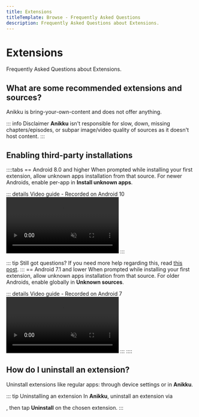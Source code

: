 ```yaml
---
title: Extensions
titleTemplate: Browse - Frequently Asked Questions
description: Frequently Asked Questions about Extensions.
---
```


# Extensions
Frequently Asked Questions about Extensions.

## What are some recommended extensions and sources?
Anikku is bring-your-own-content and does not offer anything.

::: info Disclaimer
**Anikku** isn't responsible for slow, down, missing chapters/episodes, or subpar image/video quality of sources as it doesn't host content.
:::

## Enabling third-party installations
::::tabs
== Android 8.0 and higher
When prompted while installing your first extension, allow unknown apps installation from that source. For newer Androids, enable per-app in **Install unknown apps**.

::: details Video guide - Recorded on Android 10
<video controls muted preload="metadata">
  <source src="/docs/faq/browse/extensions/unknown-sources-A10.light.webm" type="video/webm">
</video>
:::

::: tip Still got questions?
If you need more help regarding this, read [this post](https://nerdschalk.com/how-to-allow-apps-installation-from-unknown-sources-on-android-9-pie/ "nerdschalk.com | How to allow apps installation from unknown sources on Android 9 Pie").
:::
== Android 7.1 and lower
When prompted while installing your first extension, allow unknown apps installation from that source. For older Androids, enable globally in **Unknown sources**.

::: details Video guide - Recorded on Android 7
<video controls muted preload="metadata">
  <source src="/docs/faq/browse/extensions/unknown-sources-A7.light.webm">
</video>
:::
::::

## How do I uninstall an extension?
Uninstall extensions like regular apps: through device settings or in **Anikku**.

::: tip Uninstalling an extension
In **Anikku**, uninstall an extension via <nav to="extensions">, then tap **Uninstall** on the chosen extension.
:::
